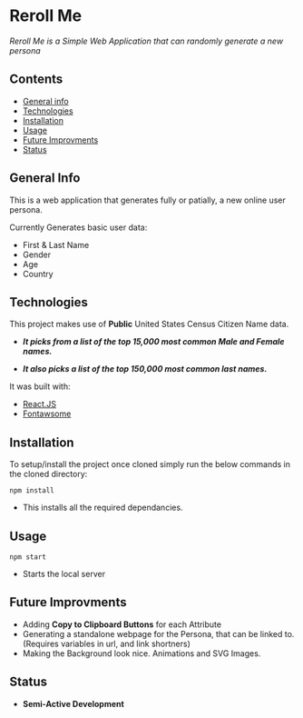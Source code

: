 # Reroll Me 

_Reroll Me is a Simple Web Application that can randomly generate a new persona_

## Contents

- [General info](#General-Info)
- [Technologies](#Technologies)
- [Installation](#Installation)
- [Usage](#Usage)
- [Future Improvments](#Future-Improvments)
- [Status](#Status)

## General Info

This is a web application that generates fully or patially, a new online user persona.

Currently Generates basic user data:

- First & Last Name
- Gender
- Age
- Country

## Technologies

This project makes use of **Public** United States Census Citizen Name data.

- __*It picks from a list of the top 15,000 most common Male and Female names.*__

- __*It also picks a list of the top 150,000 most common last names.*__

It was built with:

- [React.JS](https://reactjs.org/)
- [Fontawsome](https://fontawesome.com/)

## Installation

To setup/install the project once cloned simply run the below commands in the cloned directory:

`npm install`
- This installs all the required dependancies.

## Usage

`npm start`
- Starts the local server

## Future Improvments

- Adding **Copy to Clipboard Buttons** for each Attribute
- Generating a standalone webpage for the Persona, that can be linked to. (Requires variables in url, and link shortners)
- Making the Background look nice. Animations and SVG Images.

## Status

- **Semi-Active Development**